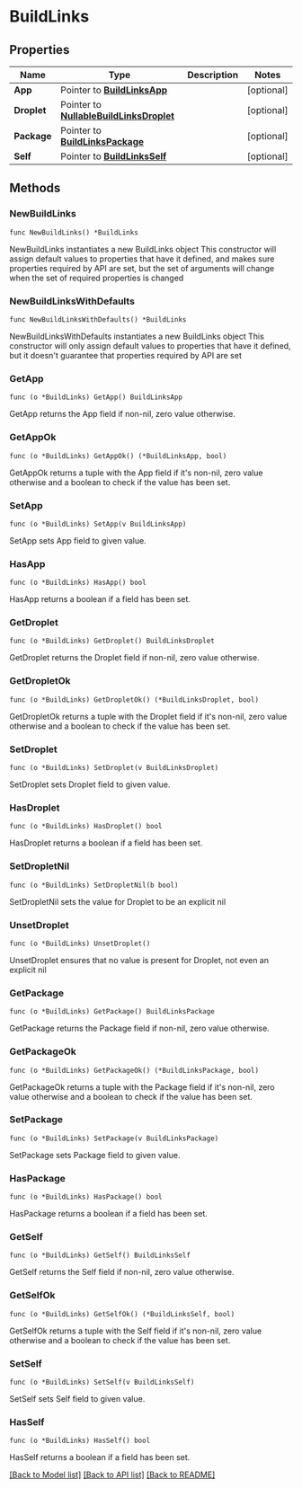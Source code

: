 # BuildLinks

## Properties

Name | Type | Description | Notes
------------ | ------------- | ------------- | -------------
**App** | Pointer to [**BuildLinksApp**](BuildLinksApp.md) |  | [optional] 
**Droplet** | Pointer to [**NullableBuildLinksDroplet**](BuildLinksDroplet.md) |  | [optional] 
**Package** | Pointer to [**BuildLinksPackage**](BuildLinksPackage.md) |  | [optional] 
**Self** | Pointer to [**BuildLinksSelf**](BuildLinksSelf.md) |  | [optional] 

## Methods

### NewBuildLinks

`func NewBuildLinks() *BuildLinks`

NewBuildLinks instantiates a new BuildLinks object
This constructor will assign default values to properties that have it defined,
and makes sure properties required by API are set, but the set of arguments
will change when the set of required properties is changed

### NewBuildLinksWithDefaults

`func NewBuildLinksWithDefaults() *BuildLinks`

NewBuildLinksWithDefaults instantiates a new BuildLinks object
This constructor will only assign default values to properties that have it defined,
but it doesn't guarantee that properties required by API are set

### GetApp

`func (o *BuildLinks) GetApp() BuildLinksApp`

GetApp returns the App field if non-nil, zero value otherwise.

### GetAppOk

`func (o *BuildLinks) GetAppOk() (*BuildLinksApp, bool)`

GetAppOk returns a tuple with the App field if it's non-nil, zero value otherwise
and a boolean to check if the value has been set.

### SetApp

`func (o *BuildLinks) SetApp(v BuildLinksApp)`

SetApp sets App field to given value.

### HasApp

`func (o *BuildLinks) HasApp() bool`

HasApp returns a boolean if a field has been set.

### GetDroplet

`func (o *BuildLinks) GetDroplet() BuildLinksDroplet`

GetDroplet returns the Droplet field if non-nil, zero value otherwise.

### GetDropletOk

`func (o *BuildLinks) GetDropletOk() (*BuildLinksDroplet, bool)`

GetDropletOk returns a tuple with the Droplet field if it's non-nil, zero value otherwise
and a boolean to check if the value has been set.

### SetDroplet

`func (o *BuildLinks) SetDroplet(v BuildLinksDroplet)`

SetDroplet sets Droplet field to given value.

### HasDroplet

`func (o *BuildLinks) HasDroplet() bool`

HasDroplet returns a boolean if a field has been set.

### SetDropletNil

`func (o *BuildLinks) SetDropletNil(b bool)`

 SetDropletNil sets the value for Droplet to be an explicit nil

### UnsetDroplet
`func (o *BuildLinks) UnsetDroplet()`

UnsetDroplet ensures that no value is present for Droplet, not even an explicit nil
### GetPackage

`func (o *BuildLinks) GetPackage() BuildLinksPackage`

GetPackage returns the Package field if non-nil, zero value otherwise.

### GetPackageOk

`func (o *BuildLinks) GetPackageOk() (*BuildLinksPackage, bool)`

GetPackageOk returns a tuple with the Package field if it's non-nil, zero value otherwise
and a boolean to check if the value has been set.

### SetPackage

`func (o *BuildLinks) SetPackage(v BuildLinksPackage)`

SetPackage sets Package field to given value.

### HasPackage

`func (o *BuildLinks) HasPackage() bool`

HasPackage returns a boolean if a field has been set.

### GetSelf

`func (o *BuildLinks) GetSelf() BuildLinksSelf`

GetSelf returns the Self field if non-nil, zero value otherwise.

### GetSelfOk

`func (o *BuildLinks) GetSelfOk() (*BuildLinksSelf, bool)`

GetSelfOk returns a tuple with the Self field if it's non-nil, zero value otherwise
and a boolean to check if the value has been set.

### SetSelf

`func (o *BuildLinks) SetSelf(v BuildLinksSelf)`

SetSelf sets Self field to given value.

### HasSelf

`func (o *BuildLinks) HasSelf() bool`

HasSelf returns a boolean if a field has been set.


[[Back to Model list]](../README.md#documentation-for-models) [[Back to API list]](../README.md#documentation-for-api-endpoints) [[Back to README]](../README.md)


